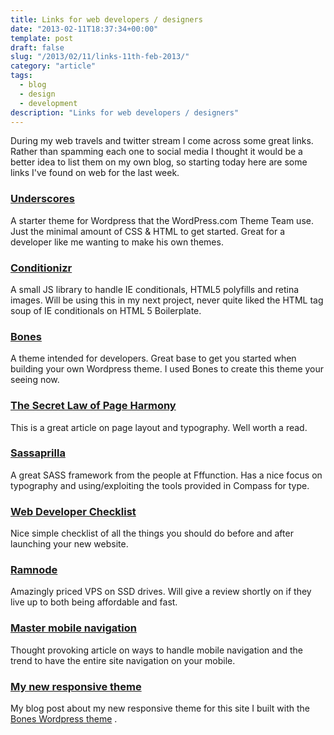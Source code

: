 ```yaml
---
title: Links for web developers / designers
date: "2013-02-11T18:37:34+00:00"
template: post
draft: false
slug: "/2013/02/11/links-11th-feb-2013/"
category: "article"
tags:
  - blog
  - design
  - development
description: "Links for web developers / designers"
---
```


During my web travels and twitter stream I come across some great links. Rather than spamming each one to social media I thought it would be a better idea to list them on my own blog, so starting today here are some links I've found on web for the last week.

### [Underscores](http://underscores.me/)

A starter theme for Wordpress that the WordPress.com Theme Team use. Just the minimal amount of CSS &amp; HTML to get started. Great for a developer like me wanting to make his own themes.

### [Conditionizr](http://conditionizr.com/)

A small JS library to handle IE conditionals, HTML5 polyfills and retina images. Will be using this in my next project, never quite liked the HTML tag soup of IE conditionals on HTML 5 Boilerplate.

### [Bones](http://themble.com/bones/)

A theme intended for developers. Great base to get you started when building your own Wordpress theme. I used Bones to create this theme your seeing now.

### [The Secret Law of Page Harmony](http://retinart.net/graphic-design/secret-law-of-page-harmony/)

This is a great article on page layout and typography. Well worth a read.

### [Sassaprilla](http://sass.fffunction.co/)

A great SASS framework from the people at Fffunction. Has a nice focus on typography and using/exploiting the tools provided in Compass for type.

### [Web Developer Checklist](http://webdevchecklist.com/)

Nice simple checklist of all the things you should do before and after launching your new website.

### [Ramnode](https://clientarea.ramnode.com/aff.php?aff=217)

Amazingly priced VPS on SSD drives. Will give a review shortly on if they live up to both being affordable and fast.

### [Master mobile navigation](http://www.netmagazine.com/features/master-mobile-navigation)

Thought provoking article on ways to handle mobile navigation and the trend to have the entire site navigation on your mobile.

### [My new responsive theme](http://www.andrewford.co.nz/responsive-theme/)

My blog post about my new responsive theme for this site I built with the [Bones Wordpress theme](http://themble.com/bones/) .
